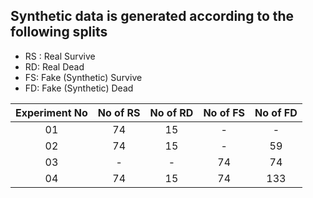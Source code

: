 ## Synthetic data is generated according to the following splits

 - RS : Real Survive
 - RD: Real Dead
 - FS: Fake (Synthetic) Survive
 - FD: Fake (Synthetic) Dead

|Experiment No|No of RS|No of RD| No of FS| No of FD|
| :------------: | :------------: | :------------: | :------------: | :------------: |
|01|74|15|-|-|
|02|74|15|-|59|
|03| -|-|74|74|
|04|74|15|74|133|
